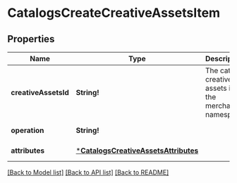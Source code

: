 # CatalogsCreateCreativeAssetsItem

## Properties
Name | Type | Description | Notes
------------ | ------------- | ------------- | -------------
**creativeAssetsId** | **String!** | The catalog creative assets id in the merchant namespace | [default to null]
**operation** | **String!** |  | [default to null]
**attributes** | [***CatalogsCreativeAssetsAttributes**](CatalogsCreativeAssetsAttributes.md) |  | [default to null]

[[Back to Model list]](../README.md#documentation-for-models) [[Back to API list]](../README.md#documentation-for-api-endpoints) [[Back to README]](../README.md)


